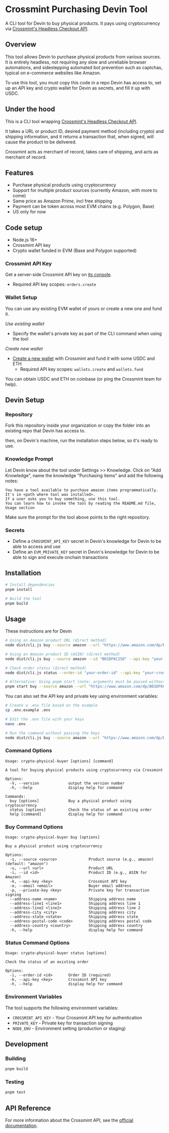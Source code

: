 # Crossmint Purchasing Devin Tool

A CLI tool for Devin to buy physical products. It pays using cryptocurrency via [Crossmint's Headless Checkout API](https://docs.crossmint.com/nft-checkout/headless/guides/physical-good-purchases). 

## Overview

This tool allows Devin to purchase physical products from various sources. It is entirely headless,
not requiring any slow and unreliable browser automations, and sidestepping automated bot prevention
such as captchas, typical on e-commerce websites like Amazon. 

To use this tool, you must copy this code in a repo Devin has access to, set up an API key and crypto
wallet for Devin as secrets, and fill it up with USDC.

## Under the hood

This is a CLI tool wrapping [Crossmint's Headless Checkout API](https://docs.crossmint.com/nft-checkout/headless/guides/physical-good-purchases). 

It takes a URL or product ID, desired payment method (including crypto) and shipping information, and it returns 
a transaction that, when signed, will cause the product to be delivered. 

Crossmint acts as merchant of record, takes care of shipping, and acts as merchant of record. 

## Features

- Purchase physical products using cryptocurrency
- Support for multiple product sources (currently Amazon, with more to come)
- Same price as Amazon Prime, incl free shipping
- Payment can be token across most EVM chains (e.g. Polygon, Base)
- US only for now

## Code setup

- Node.js 16+
- Crossmint API key 
- Crypto wallet funded in EVM (Base and Polygon supported)

### Crossmint API Key

Get a server-side Crossmint API key on [its console](https://www.crossmint.com/console/overview).

- Required API key scopes: `orders.create` 

### Wallet Setup

You can use any existing EVM wallet of yours or create a new one and fund it. 

*Use existing wallet*
- Specify the wallet's private key as part of the CLI command when using the tool 

*Create new wallet*
- [Create a new wallet](https://docs.crossmint.com/api-reference/wallets/create-wallet) with Crossmint and fund it with some USDC and ETH
  - Required API key scopes: `wallets.create` and `wallets.fund`
 
You can obtain USDC and ETH on coinbase (or ping the Crossmint team for help).

## Devin Setup

### Repository 

Fork this repository inside your organization or copy the folder into an existing repo that Devin has access to. 

then, on Devin's machine, run the installation steps below, so it's ready to use.

### Knowledge Prompt
Let Devin know about the tool under Settings >> Knowledge. Click on "Add Knowledge", name the knowledge "Purchasing items" and add the following notes: 

```
You have a tool available to purchase amazon items programmatically.
It's in <path where tool was installed>.
If a user asks you to buy something, use this tool.
You can learn how to invoke the tool by reading the README.md file, Usage section
```

Make sure the prompt for the tool above points to the right repository.

### Secrets

- Define a `CROSSMINT_API_KEY` secret in Devin's knowledge for Devin to be able to access and use
- Define an `EVM_PRIVATE_KEY` secret in Devin's knowledge for Devin to be able to sign and execute onchain transactions

## Installation

```bash
# Install dependencies
pnpm install

# Build the tool
pnpm build
```

## Usage
These instructions are for Devin

```bash
# Using an Amazon product URL (direct method)
node dist/cli.js buy --source amazon --url "https://www.amazon.com/dp/B01DFKC2SO" --api-key "your-crossmint-api-key" --private-key "your-private-key"

# Using an Amazon product ID (ASIN) (direct method)
node dist/cli.js buy --source amazon --id "B01DFKC2SO" --api-key "your-crossmint-api-key" --private-key "your-private-key"

# Check order status (direct method)
node dist/cli.js status --order-id "your-order-id" --api-key "your-crossmint-api-key"

# Alternative: Using pnpm start (note: arguments must be passed without spaces in the command)
pnpm start buy --source amazon --url "https://www.amazon.com/dp/B01DFKC2SO" --api-key "your-crossmint-api-key" --private-key "your-private-key"
```

You can also set the API key and private key using environment variables:

```bash
# Create a .env file based on the example
cp .env.example .env

# Edit the .env file with your keys
nano .env

# Run the command without passing the keys
node dist/cli.js buy --source amazon --url "https://www.amazon.com/dp/B01DFKC2SO"
```

### Command Options

```
Usage: crypto-physical-buyer [options] [command]

A tool for buying physical products using cryptocurrency via Crossmint

Options:
  -V, --version             output the version number
  -h, --help                display help for command

Commands:
  buy [options]             Buy a physical product using cryptocurrency
  status [options]          Check the status of an existing order
  help [command]            display help for command
```

### Buy Command Options

```
Usage: crypto-physical-buyer buy [options]

Buy a physical product using cryptocurrency

Options:
  -s, --source <source>              Product source (e.g., amazon) (default: "amazon")
  -u, --url <url>                    Product URL
  -i, --id <id>                      Product ID (e.g., ASIN for Amazon)
  -k, --api-key <key>                Crossmint API key
  -e, --email <email>                Buyer email address
  -p, --private-key <key>            Private key for transaction signing
  --address-name <name>              Shipping address name
  --address-line1 <line1>            Shipping address line 1
  --address-line2 <line2>            Shipping address line 2
  --address-city <city>              Shipping address city
  --address-state <state>            Shipping address state
  --address-postal-code <code>       Shipping address postal code
  --address-country <country>        Shipping address country
  -h, --help                         display help for command
```

### Status Command Options

```
Usage: crypto-physical-buyer status [options]

Check the status of an existing order

Options:
  -i, --order-id <id>       Order ID (required)
  -k, --api-key <key>       Crossmint API key
  -h, --help                display help for command
```

### Environment Variables

The tool supports the following environment variables:
- `CROSSMINT_API_KEY` - Your Crossmint API key for authentication
- `PRIVATE_KEY` - Private key for transaction signing
- `NODE_ENV` - Environment setting (production or staging)

## Development

### Building
```bash
pnpm build
```

### Testing
```bash
pnpm test
```

## API Reference

For more information about the Crossmint API, see the [official documentation](https://docs.crossmint.com/nft-checkout/headless/guides/physical-good-purchases).
